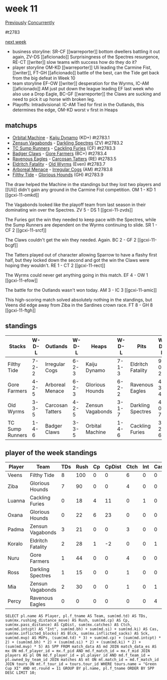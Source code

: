 # week 11

[Previously](seasons/gcxi/week10.md)
[Concurrently](../ogiii/week06)

#t2783

[next week](week12)

* business storyline: SR-CF [[warreporter]] bottom dwellers battling it out again, ZV-DS [[aficionado]] Surprisingness of the Spectres resurgence, RE-CT [[writer]] slow teams with success how do they do it?
* player storyline  OM-KD [[warreporter]] Uli leading the Carmine Fist, [[writer]], FT-GH [[aficionado]] battle of the best, can the Tide get back from the big defeat in Week 10
* team storyline EF-OW [[writer]] desperation for the Wyrms, IC-AM [[aficionado]] AM just put down the league leading EF last week who also use a Drop Eagle, BC-GF [[warreporter]] the Claws are sucking and need to pick it up horse with broken leg.
* Playoffs: Intradivisional: IC-AM Tied for first in the Outlands, this determines the edge, OM-KD worst v first in Heaps 


## matchups

* [Orbital Machine](../../teams/orbitalmachine) - [Kaiju Dynamo](../../teams/kaijudynamo) (KD+) #t2783.1
* [Zensun Vagabonds](../../teams/zensunvagabonds) - [Darkling Spectres](../../teams/darklingspectres) (ZV) #t2783.2
* [TC Sump Runners](../../teams/sumprunners) - [Cackling Furies](../../teams/cacklingfuries) (CF) #t2783.3
* [Badger Claws](../../teams/badgerclaws) - [Gore Farmers](../../teams/gorefarmers) (BC+) #t2783.4
* [Ravenous Eagles](../../teams/ravenouseagles) - [Carcosan Tatters](../../teams/carcosantatters) (RE) #t2783.5
* [Eldritch Fatality](../../teams/eldritchfatality) - [Old Wyrms](../../teams/oldwyrms) (Even) #t2783.7
* [Arboreal Menace](../../teams/arborealmenace) - [Irregular Cogs](../../teams/irregularcogs) (AM) #t2783.8
* [Filthy Tide](../../teams/filthytide) - [Glorious Hounds](../../teams/glorioushounds) (GH) #t2783.9

The draw helped the Machine in the standings but they lost two players and [[Uli]] didn't gain any ground in the Carmine Fist competition. OM 1 - KD 1 [[gcxi-11-omkd]]

The Vagabonds looked like the playoff team from last season in their dominating win over the Spectres. ZV 5 - DS 1 [[gcxi-11-zvds]]

The Furies got the win they needed to keep pace with the Spectres, while the Sump Runners are dependent on the Wyrms continuing to slide. SR 1 - CF 2 [[gcxi-11-srcf]]

The Claws couldn't get the win they needed. Again. BC 2 - GF 2 [[gcxi-11-bcgf]]

The Tatters played out of character allowing Sparrow to have a flashy first half, but they locked down the second and got the win the Claws were hoping they wouldn't. RE 1 - CT 2 [[gcxi-11-rect]]

The Wyrms could never get anything going in this match. EF 4 - OW 1 [[gcxi-11-efow]]

The battle for the Outlands wasn't won today.  AM 3 - IC 3 [[gcxi-11-amic]]

This high-scoring match solved absolutely nothing in the standings, but Veens did edge away from Ziba in the Sardines crown race. FT 8 - GH 8 [[gcxi-11-ftgh]]

## standings

| Stacks | W-D-L | Outlands | W-D-L | Heaps | W-D-L | Pits | W-D-L |
|-------|-----|--|--|------|------|--|--|
| Filthy Tide | 7-2-2 | Irregular Cogs | 6-2-3 | Kaiju Dynamo | 7-1-3 | Eldritch Fatality | 9-0-2 |
| Gore Farmers | 4-2-5 | Arboreal Menace | 6-2-3 | Glorious Hounds | 6-2-2 | Ravenous Eagles | 4-3-4 |
| Old Wyrms | 3-3-5 | Carcosan Tatters | 4-2-5 | Zensun Vagabonds | 3-1-7 | Darkling Spectres | 4-0-7 |
| TC Sump Runners | 1-4-6 | Badger Claws | 3-3-5 | Orbital Machine | 1-4-6 | Cackling Furies | 3-2-6 |


## player of the week standings

| Player    | Team              | TDs  | Rush | Cp   | CpDist | Ctch | Int  | Cas  | Blck | Sck  | MVP  | SPP  |
|-----------|-------------------|------|------|------|--------|------|------|------|------|------|------|------|
| Veens   | Filthy Tide       |    8 |  100 |    0 |      0 |    6 |    0 |    0 |    0 |    0 |    1 |   29 |
| Ziba    | Glorious Hounds   |    7 |   90 |    0 |      0 |    4 |    0 |    0 |    0 |    0 |    0 |   21 |
| Luanna  | Cackling Furies   |    0 |   18 |    4 |     11 |    0 |    1 |    0 |    2 |    0 |    1 |   11 |
| Oxana   | Glorious Hounds   |    0 |   22 |    6 |     23 |    0 |    0 |    0 |    0 |    0 |    1 |   11 |
| Padma   | Zensun Vagabonds  |    3 |   21 |    0 |      0 |    3 |    0 |    0 |    4 |    0 |    0 |    9 |
| Koralo  | Eldritch Fatality |    2 |   28 |    1 |     -2 |    0 |    0 |    1 |    0 |    0 |    0 |    9 |
| Nuru  | Gore Farmers      |    1 |   44 |    0 |      0 |    4 |    0 |    0 |    0 |    0 |    1 |    8 |
| Ross  | Darkling Spectres |    1 |   15 |    0 |      0 |    1 |    0 |    0 |    0 |    0 |    1 |    8 |
| Mia     | Zensun Vagabonds  |    2 |   30 |    0 |      0 |    1 |    0 |    1 |    4 |    0 |    0 |    8 |
| Percy | Ravenous Eagles   |    0 |    0 |    0 |      0 |    0 |    0 |    4 |    7 |    0 |    0 |    8 |


```
SELECT pl.name AS Player, pl.f_tname AS Team, sum(md.td) AS TDs, sum(mx.rushing_distance_move) AS Rush, sum(md.cp) AS Cp,	sum(mx.pass_distance) AS CpDist, sum(mx.catches) AS Ctch, sum(md.intcpt) AS "Int", sum(md.bh) + sum(md.si) + sum(md.ki) AS Cas, sum(mx.inflicted_blocks) AS Blck, sum(mx.inflicted_sacks) AS Sck, sum(md.mvp) AS MVPs, (sum(md.td) * 3) + sum(md.cp) + (sum(md.intcpt) * 2) + (sum(md.bh) * 2) + (sum(md.si) * 2) + (sum(md.ki) * 2) + (sum(md.mvp) * 5) AS SPP FROM match_data AS md JOIN match_data_es AS mx ON md.f_player_id = mx.f_pid AND md.f_match_id = mx.f_mid JOIN players AS pl ON md.f_player_id = pl.player_id AND md.f_team_id = pl.owned_by_team_id JOIN matches AS mt ON mt.match_id = md.f_match_id JOIN tours ON mt.f_tour_id = tours.tour_id WHERE tours.name = "Green Cup XI" AND mt.round = 11 GROUP BY pl.name, pl.f_tname ORDER BY SPP DESC LIMIT 10;
```
